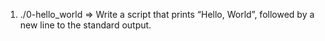 1. ./0-hello_world => Write a script that prints “Hello, World”, followed by a new line to the standard output.
